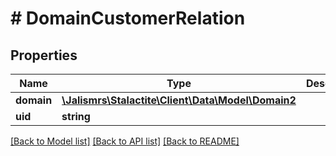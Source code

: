 # # DomainCustomerRelation

## Properties

Name | Type | Description | Notes
------------ | ------------- | ------------- | -------------
**domain** | [**\Jalismrs\Stalactite\Client\Data\Model\Domain2**](Domain2.md) |  | [optional]
**uid** | **string** |  | [optional]

[[Back to Model list]](../../README.md#models) [[Back to API list]](../../README.md#endpoints) [[Back to README]](../../README.md)
